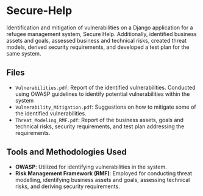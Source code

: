 # Secure-Help

Identification and mitigation of vulnerabilities on a Django application for a refugee management system, Secure Help. Additionally, identified business assets and goals, assessed business and technical risks, created threat models, derived security requirements, and developed a test plan for the same system.

## Files

- `Vulnerabilities.pdf`: Report of the identified vulnerabilities. Conducted using OWASP guidelines to identify potential vulnerabilities within the system
- `Vulnerability_Mitigation.pdf`: Suggestions on how to mitigate some of the identified vulnerabilities.
- `Threat_Modeling_RMF.pdf`: Report of the business assets, goals and technical risks, security requirements, and test plan addressing the requirements.

## Tools and Methodologies Used

- **OWASP**: Utilized for identifying vulnerabilities in the system.
- **Risk Management Framework (RMF)**: Employed for conducting threat modelling, identifying business assets and goals, assessing technical risks, and deriving security requirements.

